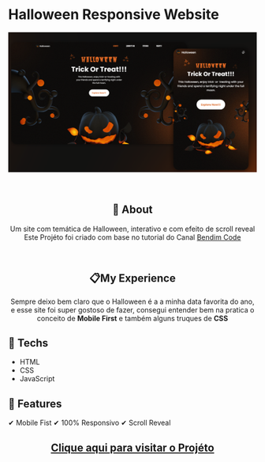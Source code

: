 #  **Halloween Responsive Website**

<div align="center">

![print do projeto](print.png)

</div><br>
<div align="center">

## 	&#127919; **About**
Um site com temática de Halloween, interativo e com efeito de scroll reveal <br/>
Este Projéto foi criado com base no tutorial do Canal <a href="https://www.youtube.com/watch?v=TBEOARNn2Gc&ab_channel=Bedimcode">Bendim Code</a> 

</div><br>
<div align="center">

## 📋**My Experience**
Sempre deixo bem claro que o Halloween é a a minha data favorita do ano, e esse site foi super gostoso de fazer, consegui entender bem na pratica o conceito de **Mobile First** e também alguns truques de **CSS**

</div>
<div>

## 🔧 **Techs**

* HTML
* CSS
* JavaScript

</div>
<div>

## &#127775; **Features**
&#10004; Mobile Fist &#10004; 100% Responsivo &#10004; Scroll Reveal

</div>
<div align="center">

## <a href="https://thiagofang.github.io/responsive-halloween-website/">**Clique aqui para visitar o Projéto**</a>

</div>
